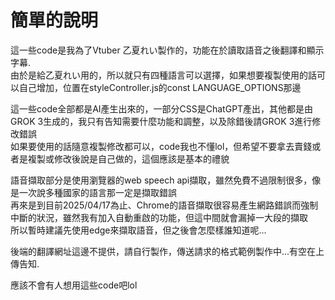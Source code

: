 # 簡單的說明
這一些code是我為了Vtuber 乙夏れい製作的，功能在於讀取語音之後翻譯和顯示字幕.<br>
由於是給乙夏れい用的，所以就只有四種語言可以選擇，如果想要複製使用的話可以自己增加，位置在styleController.js的const LANGUAGE_OPTIONS那邊
 
這一些code全部都是AI產生出來的，一部分CSS是ChatGPT產出，其他都是由GROK 3生成的，我只有告知需要什麼功能和調整，以及除錯後請GROK 3進行修改錯誤<br>
如果要使用的話隨意複製修改都可以，code我也不懂lol，但希望不要拿去賣錢或者是複製或修改後說是自己做的，這個應該是基本的禮貌
 
語音擷取部分是使用瀏覽器的web speech api擷取，雖然免費不過限制很多，像是一次說多種國家的語言那一定是擷取錯誤<br>
再來是到目前2025/04/17為止、Chrome的語音擷取很容易產生網路錯誤而強制中斷的狀況，雖然我有加入自動重啟的功能，但這中間就會漏掉一大段的擷取<br>
所以暫時建議先使用edge來擷取語音，但之後會怎麼樣誰知道呢...

後端的翻譯網址這邊不提供，請自行製作，傳送請求的格式範例製作中...有空在上傳告知.

應該不會有人想用這些code吧lol
